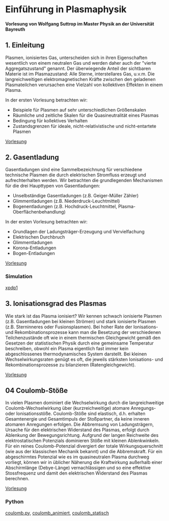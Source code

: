 # Einführung in Plasmaphysik

#### Vorlesung von Wolfgang Suttrop im Master Physik an der Universität Bayreuth

## 1. Einleitung

Plasmen, ionisiertes Gas, unterscheiden sich in ihren Eigenschaften wesentlich von einem neutralen Gas und werden daher auch der "vierte Aggregatszustand" genannt. Der überwiegende Anteil der sichtbaren Materie ist im Plasmazustand: Alle Sterne, interstellares Gas, u.v.m. Die langreichweitigen elektromagnetischen Kräfte zwischen den geladenen Plasmateilchen verursachen eine Vielzahl von kollektiven Effekten in einem Plasma.

In der ersten Vorlesung betrachten wir:
- Beispiele für Plasmen auf sehr unterschiedlichen Größenskalen
- Räumliche und zeitliche Skalen für die Quasineutralität eines Plasmas
- Bedingung für kollektives Verhalten
- Zustandsgrenzen für ideale, nicht-relativistische und nicht-entartete Plasmen

[Vorlesung](/literatur/Suttrop%20-%20Einfuehrung%20in%20Plasmaphysik/01-Einleitung/01-Einleitung.pdf)

## 2. Gasentladung

Gasentladungen sind eine Sammelbezeichnung für verschiedene technische Plasmen die durch elektrischen Stromfluss erzeugt und aufrechterhalten werden. Wir betrachten die grundlegenden Mechanismen für die drei Haupttypen von Gasentladungen:
- Unselbständige Gasentladungen (z.B. Geiger-Müller Zähler)
- Glimmentladungen  (z.B. Niederdruck-Leuchtmittel)
- Bogenentladungen  (z.B. Hochdruck-Leuchtmittel, Plasma-Oberflächenbehandlung)

In der ersten Vorlesung betrachten wir:
- Grundlagen der Ladungsträger-Erzeugung und Vervielfachung
- Elektrischen Durchbruch
- Glimmentladungen 
- Korona-Entladungen 
- Bogen-Entladungen

[Vorlesung](/literatur/Suttrop%20-%20Einfuehrung%20in%20Plasmaphysik/02-Gasentladungen/02-Gasentladungen.pdf)

### Simulation

[xpdp1](/literatur/Suttrop%20-%20Einfuehrung%20in%20Plasmaphysik/02-Gasentladungen/xpdp1/)


## 3. Ionisationsgrad des Plasmas

Wie stark ist das Plasma ionisiert? Wir kennen schwach ionisierte Plasmen (z.B. Gasentladungen bei kleinen Strömen) und stark ionisierte Plasmen (z.B. Sterninneres oder Fusionsplasmen). Bei hoher Rate der Ionisations- und Rekombinationsprozesse kann man die Besetzung der verschiedenen Teilchenzustände oft wie in einem thermischen Gleichgewicht gemäß den Gesetzen der statistischen Physik durch eine gemeinsame Temperatur beschreiben, obwohl ein Plasma eigentlich fast immer kein abgeschlossenes thermodynamisches System darstellt. Bei kleinen Wechselwirkungsraten genügt es oft, die jeweils stärksten Ionisations- und Rekombinationsprozesse zu bilanzieren (Ratengleichgewicht).

[Vorlesung](/literatur/Suttrop%20-%20Einfuehrung%20in%20Plasmaphysik/03-Ionisationsgrad/03-Ionisationsgrad.pdf)

## 04 Coulomb-Stöße

In vielen Plasmen dominiert die Wechselwirkung durch die langreichweitige Coulomb-Wechselwirkung über (kurzreichweitige) atomare Anregungs- oder Ionisationsstöße. Coulomb-Stöße sind elastisch, d.h. erhalten Gesamtenergie und Gesamtimpuls der Stoßpartner, da keine inneren atomaren Anregungen erfolgen. Die Abbremsung von Ladungsträgern, Ursache für den elektrischen Widerstand des Plasmas,  erfolgt durch Ablenkung der Bewegungsrichtung. Aufgrund der langen Reichweite des elektrostatischen Potenzials dominieren Stöße mit kleinen Ablenkwinkeln. Für ein reines Coulomb-Potenzial divergiert der totale Wirkungsquerschnitt (wie aus der klassischen Mechanik bekannt) und die Abbremskraft. Für ein abgeschirmtes Potenzial wie es im quasineutralen Plasma durchweg vorliegt, können wir in üblicher Näherung die Kraftwirkung außerhalb einer Abschirmlänge (Debye-Länge) vernachlässigen und so eine effektive Stossfrequenz und damit den elektrischen Widerstand des Plasmas berechnen.

[Vorlesung](/literatur/Suttrop%20-%20Einfuehrung%20in%20Plasmaphysik/04-Coulombstoesse/04-Coulombstoesse.pdf)

### Python

[coulomb.py](/literatur/Suttrop%20-%20Einfuehrung%20in%20Plasmaphysik/04-Coulombstoesse/coulomb.py), 
[coulomb_animiert](/literatur/Suttrop%20-%20Einfuehrung%20in%20Plasmaphysik/04-Coulombstoesse/coulomb_anim1.py),
[coulomb_statisch](/literatur/Suttrop%20-%20Einfuehrung%20in%20Plasmaphysik/04-Coulombstoesse/coulomb_stat.py)